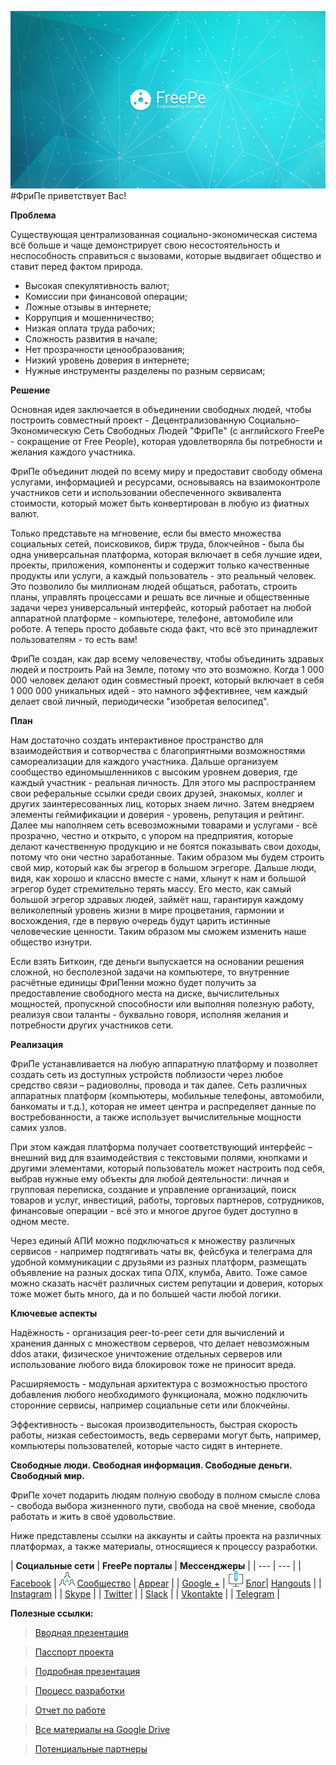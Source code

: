 ![](../images/Banner_2.jpg)
#ФриПе приветствует Вас! 

**Проблема**

Существующая централизованная социально-экономическая система всё больше и чаще демонстрирует свою несостоятельность и неспособность справиться с вызовами, которые выдвигает общество и ставит перед фактом природа. 

-	Высокая спекулятивность валют;
-	Комиссии при финансовой операции;
-	Ложные отзывы в интернете;
-	Коррупция и мошенничество;
-	Низкая оплата труда рабочих;
-	Сложность развития в начале;
-	Нет прозрачности ценообразования;
-	Низкий уровень доверия в интернете;
-	Нужные инструменты разделены по разным сервисам;

**Решение**

Основная идея заключается в объединении свободных людей, чтобы построить совместный проект - Децентрализованную Социально-Экономическую Сеть Свободных Людей "ФриПе" (с английского FreePe - сокращение от Free People), которая удовлетворяла бы потребности и желания каждого участника.

ФриПе объединит людей по всему миру и предоставит свободу обмена услугами, информацией и ресурсами, основываясь на взаимоконтроле участников сети и использовании обеспеченного эквивалента стоимости, который может быть конвертирован в любую из фиатных валют. 

Только представьте на мгновение, если бы вместо множества социальных сетей, поисковиков, бирж труда, блокчейнов - была бы одна универсальная платформа, которая включает в себя лучшие идеи, проекты, приложения, компоненты и содержит только качественные продукты или услуги, а каждый пользователь - это реальный человек. Это позволило бы миллионам людей общаться, работать, строить планы, управлять процессами и решать все личные и общественные задачи через универсальный интерфейс, который работает на любой аппаратной платформе - компьютере, телефоне, автомобиле или роботе. А теперь просто добавьте сюда факт, что всё это принадлежит пользователям - то есть вам!

ФриПе создан, как дар всему человечеству, чтобы объединить здравых людей и построить Рай на Земле, потому что это возможно. Когда 1 000 000 человек делают один совместный проект, который включает в себя 1 000 000 уникальных идей - это намного эффективнее, чем каждый делает свой личный, периодически "изобретая велосипед".

**План**

Нам достаточно создать интерактивное пространство для взаимодействия и сотворчества с благоприятными возможностями самореализации для каждого участника. Дальше организуем сообщество единомышленников с высоким уровнем доверия, где каждый участник - реальная личность. Для этого мы распространяем свои реферальные ссылки среди своих друзей, знакомых, коллег и других заинтересованных лиц, которых знаем лично. Затем внедряем элементы геймификации и доверия - уровень, репутация и рейтинг. Далее мы наполняем сеть всевозможными товарами и услугами - всё прозрачно, честно и открыто, с упором на предприятия, которые делают качественную продукцию и не боятся показывать свои доходы, потому что они честно заработанные. Таким образом мы будем строить свой мир, который как бы эгрегор в большом эгрегоре. Дальше люди, видя, как хорошо и классно вместе с нами, хлынут к нам и большой эгрегор будет стремительно терять массу. Его место, как самый большой эгрегор здравых людей, займёт наш, гарантируя каждому великолепный уровень жизни в мире процветания, гармонии и восхождения, где в первую очередь будут царить истинные человеческие ценности. Таким образом мы сможем изменить наше общество изнутри.

Если взять Биткоин, где деньги выпускается на основании решения сложной, но бесполезной задачи на компьютере, то внутренние расчётные единицы ФриПенни можно будет получить за предоставление свободного места на диске, вычислительных мощностей, пропускной способности или выполняя полезную работу, реализуя свои таланты - буквально говоря, исполняя желания и потребности других участников сети.

**Реализация**

ФриПе устанавливается на любую аппаратную платформу и позволяет создать сеть из доступных устройств поблизости через любое средство связи – радиоволны, провода и так далее. Сеть различных аппаратных платформ (компьютеры, мобильные телефоны, автомобили, банкоматы и т.д.), которая не имеет центра и распределяет данные по востребованности, а также использует вычислительные мощности самих узлов. 

При этом каждая платформа получает соответствующий интерфейс – внешний вид для взаимодействия с текстовыми полями, кнопками и другими элементами, который пользователь может настроить под себя, выбрав нужные ему объекты для любой деятельности: личная и групповая переписка, создание и управление организаций, поиск товаров и услуг, инвестиций, работы, торговых партнеров, сотрудников, финансовые операции - всё это и многое другое будет доступно в одном месте. 

Через единый АПИ можно подключаться к множеству различных сервисов - например подтягивать чаты вк, фейсбука и телеграма для удобной коммуникации с друзьями из разных платформ, размещать объявление на разных досках типа ОЛХ, клумба, Авито. Тоже самое можно сказать насчёт различных систем репутации и доверия, которых тоже может быть много, да и по большей части любой логики. 

**Ключевые аспекты**

Надёжность - организация peer-to-peer сети для вычислений и хранения данных с множеством серверов, что делает невозможным ddos атаки, физическое уничтожение отдельных серверов или использование любого вида блокировок тоже не приносит вреда.

Расширяемость - модульная архитектура с возможностью простого добавления любого необходимого функционала, можно подключить сторонние сервисы, например социальные сети или блокчейны.

Эффективность - высокая производительность, быстрая скорость работы, низкая себестоимость, ведь серверами могут быть, например, компьютеры пользователей, которые часто сидят в интернете.

**Свободные люди. 
Свободная информация. 
Свободные деньги.
Свободный мир.**

ФриПе хочет подарить людям полную свободу в полном смысле слова - свобода выбора жизненного пути, свобода на своё мнение, свобода работать и жить в своё удовольствие. 

Ниже представлены ссылки на аккаунты и сайты проекта на различных платформах, а также материалы, относящиеся к процессу разработки.


| **Социальные сети** | **FreePe порталы** | **Мессенджеры** |
| --- | --- |
| [Facebook](https://www.facebook.com/FreePe-project-1705439936387017/)  | ![](../images/networking.png) [Сообщество](http://freepe.co/) | [Appear](https://appear.in/freepe) |
| [Google +](https://plus.google.com/106815883580854777966)  | ![](../images/computer.png) [Блог](http://freepe.online)| [Hangouts](https://hangouts.google.com/group/i8VCXO4OI49sQNo12) |
| [Instagram](https://www.instagram.com/freepe_org/) | | [Skype](https://join.skype.com/jQDP4cDrLKtf) |
| [Twitter](https://twitter.com/freepe_org) | | [Slack](https://freepe.slack.com/messages/@freepe/) |
| [Vkontakte]( https://vk.com/freepe_org) | | [Telegram](https://telegram.me/FreePe) |




**Полезные ссылки:**


> [Вводная презентация](https://goo.gl/bxv33W)

> [Пасспорт проекта](https://docs.google.com/document/d/1GnrxdCtFMjPPS1eUxlDGbqEqOFm0PIk5tMNXN7Pmj38/edit?usp=sharing)

> [Подробная презентация](https://prezi.com/dhz0yujgcdhv/freepe-freedom-4-people/)

> [Процесс разработки](https://pintask.me/board/vPsfuf2sawcaDyt6b) 

> [Отчет по работе](https://goo.gl/ArDg5z)
  
> [Все материалы на Google Drive](https://drive.google.com/open?id=0B9mbBuJnN6tcdS1VSFQ5dEhOdkU)

> [Потенциальные партнеры](https://docs.google.com/spreadsheets/d/1CEjAu35q0bsh9CmuZq7L7WeW8r54ApLZhDELFaAUGcE/edit?usp=drive_web)




